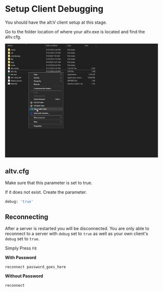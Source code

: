 # Setup Client Debugging

You should have the alt:V client setup at this stage.

Go to the folder location of where your altv.exe is located and find the altv.cfg.

![](./img/edit_cfg.png)

## altv.cfg

Make sure that this parameter is set to true.

If it does not exist. Create the parameter.

```sh
debug: 'true'
```

## Reconnecting

After a server is restarted you will be disconnected. You are only able to reconnect to a server with `debug` set to `true` as well as your own client's `debug` set to `true`.

Simply Press `F8`

**With Password**

```
reconnect password_goes_here
```

**Without Password**

```
reconnect
```
